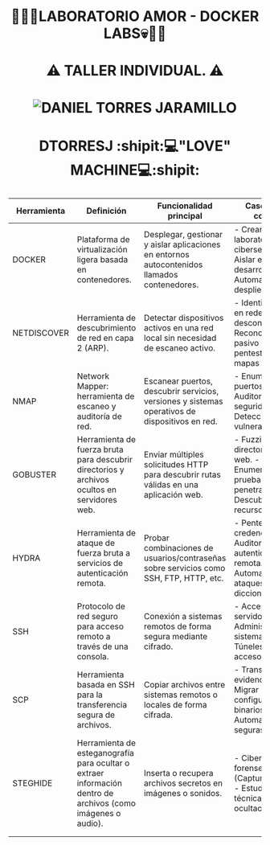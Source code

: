 # **<p align="center">:imp::rotating_light::skull:LABORATORIO AMOR - DOCKER LABS:skull::rotating_light::imp:</p>**
# **<p align="center">:warning: TALLER INDIVIDUAL. :warning:</p>**
# <p align="center">![DANIEL TORRES JARAMILLO](https://cdn.hashnode.com/res/hashnode/image/upload/v1721789878989/a33685bd-c727-4147-90b5-101ab06186a7.jpeg?w=1600&h=840&fit=crop&crop=entropy&auto=compress,format&format=webp)</p>

# <p align="center">DTORRESJ :shipit::computer:**"LOVE" MACHINE**:computer::shipit: </p>




|      Herramienta     |      Definición                                                                                                       |      Funcionalidad principal                                                                            |      Casos de uso comunes                                                                                                                      |
|----------------------|-----------------------------------------------------------------------------------------------------------------------|---------------------------------------------------------------------------------------------------------|------------------------------------------------------------------------------------------------------------------------------------------------|
|     DOCKER           |     Plataforma de virtualización ligera basada en contenedores.                                                       |     Desplegar, gestionar y aislar aplicaciones   en entornos autocontenidos llamados contenedores.      |     - Crear   laboratorios de ciberseguridad.      - Aislar   entornos de desarrollo.     -   Automatizar despliegues.                         |
|     NETDISCOVER      |     Herramienta de descubrimiento de red en capa 2 (ARP).                                                             |     Detectar dispositivos activos en una red   local sin necesidad de escaneo activo.                   |     -   Identificar hosts en redes desconocidas.     -   Reconocimiento pasivo en pentesting.     - Crear   mapas de red.                      |
|     NMAP             |     Network Mapper: herramienta de escaneo y auditoría de red.                                                        |     Escanear puertos, descubrir servicios,   versiones y sistemas operativos de dispositivos en red.    |     -   Enumeración de puertos abiertos.     -   Auditorías de seguridad.     -   Detección de vulnerabilidades.                               |
|     GOBUSTER         |     Herramienta de fuerza bruta para descubrir directorios y archivos   ocultos en servidores web.                    |     Enviar múltiples solicitudes HTTP para   descubrir rutas válidas en una aplicación web.             |     - Fuzzing   de directorios/archivos web.     -   Enumeración en pruebas de penetración web.     -   Descubrimiento de recursos ocultos.    |
|     HYDRA            |     Herramienta de ataque de fuerza bruta a servicios de autenticación   remota.                                      |     Probar combinaciones de usuarios/contraseñas   sobre servicios como SSH, FTP, HTTP, etc.            |     -   Pentesting de credenciales.     -   Auditoría de autenticación remota.     -   Automatización de ataques por diccionario.              |
|     SSH              |     Protocolo de red seguro para acceso remoto a través de una consola.                                               |     Conexión a sistemas remotos de forma segura   mediante cifrado.                                     |     - Acceso   remoto a servidores.     -   Administración de sistemas Linux.     - Túneles   SSH para acceso seguro.                          |
|     SCP              |     Herramienta basada en SSH para la transferencia segura de archivos.                                               |     Copiar archivos entre sistemas remotos o   locales de forma cifrada.                                |     -   Transferencia de evidencias.     - Migrar   configuraciones o binarios.     -   Automatizar copias seguras.                            |
|     STEGHIDE         |     Herramienta de esteganografía para ocultar o extraer información   dentro de archivos (como imágenes o audio).    |     Inserta o recupera archivos secretos en   imágenes o sonidos.                                       |     -   Ciberseguridad forense.     - CTFs   (Capture The Flag).     - Estudio   de técnicas de ocultación.                                    |
|                      |                                                                                                                       |                                                                                                         |                                                                                                                                                |
|                      |                                                                                                                       |                                                                                                         |                                                                                                                                                |
